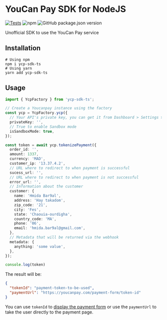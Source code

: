 # YouCan Pay SDK for NodeJS
[![Tests](https://github.com/skuidma/ycp-sdk-ts/actions/workflows/node.js.yml/badge.svg)](https://github.com/skuidma/ycp-sdk-ts/actions/workflows/node.js.yml)
![npm](https://img.shields.io/npm/dw/ycp-sdk-ts)
![GitHub package.json version](https://img.shields.io/github/package-json/v/skuidma/ycp-sdk-ts)


Unofficial SDK to use the YouCan Pay service

## Installation
```shell
# Using npm
npm i ycp-sdk-ts
# Using yarn
yarn add ycp-sdk-ts
```

## Usage
```ts
import { YcpFactory } from 'ycp-sdk-ts';

// Create a Youcanpay instance using the factory
const ycp = YcpFactory.ycp({
  // Your API's private key, you can get it from Dashboard > Settings > API Keys
  privateKey: '',
  // True to enable Sandbox mode
  isSandboxMode: true,
});

const token = await ycp.tokenizePayment({
  order_id: '',
  amount: 1337,
  currency: 'MAD',
  customer_ip: '13.37.4.2',
  // URL where to redirect to when payment is successful
  sucess_url: '',
  // URL where to redirect to when payment is not successful
  error_url: '',
  // Information about the customer
  customer: {
    name: 'Hmida Bar9al',
    address: 'Hay takadom',
    zip_code: '21',
    city: 'Fes',
    state: 'Chaouia-ourdigha',
    country_code: 'MA',
    phone: '06',
    email: 'hmida.bar9al@gmail.com',
  },
  // Metadata that will be returned via the webhook
  metadata: {
    anything: 'some value',
  },
});

console.log(token)
```
The result will be:

```json
{
  "tokenId": "payment-token-to-be-used",
  "paymentUrl": "https://youcanpay.com/payment-form/token-id"
}
```

You can use `tokenId` to [display the payment form](https://youcanpay.com/docs#form_display)
or use the `paymentUrl` to take the user directly to the payment page.